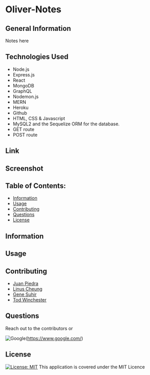 # Oliver-Notes

## General Information
Notes here

## Technologies Used

- Node.js
- Express.js
- React
- MongoDB
- GraphQL
- Nodemon.js
- MERN
- Heroku
- Github
- HTML, CSS & Javascript
- MySQL2 and the Sequelize ORM for the database.
- GET route
- POST route


## Link

## Screenshot

## Table of Contents:

- [Information](#information)
- [Usage](#usage)
- [Contributing](#contributing)
- [Questions](#questions)
- [License](#license)

## Information


## Usage


## Contributing

- [Juan Piedra](https://github.com/juan-piedra)
- [Linus Cheung](https://github.com/linuscth)
- [Gene Suhir](https://github.com/GSuhir)
- [Tod Winchester](https://github.com/Chesster14)


## Questions

Reach out to the contributors or

![Google](https://custom-icon-badges.demolab.com/badge/Google-grey?logo=google&logoColor=red)(https://www.google.com/)


## License

[![License: MIT](https://custom-icon-badges.demolab.com/badge/license-MIT-yellowgreen.svg?logo=law)](https://opensource.org/licenses/MIT)
This application is covered under the MIT Licence
